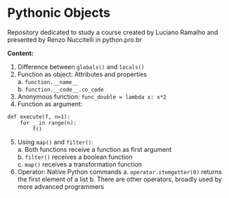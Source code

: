 # Pythonic Objects
Repository dedicated to study a course created by Luciano Ramalho and presented by Renzo Nuccitelli in python.pro.br

**Content:**  
1. Difference between `globals()` and `locals()`
2. Function as object: Attributes and properties  
    a. `function.__name__`  
    b. `function.__code__.co_code`  
3. Anonymous function: `func_double = lambda x: x*2`
4. Function as argument:
```
def execute(f, n=1):
    for _ in range(n):
        f()
```
5. Using `map()` and `filter()`:  
    a. Both functions receive a function as first argument  
    b. `filter()` receives a boolean function  
    c. `map()` receives a transformation function
6. Operator: Native Python commands
    a. `operator.itemgetter(0)` returns the first element of a list
    b. There are other operators, broadly used by more advanced programmers
